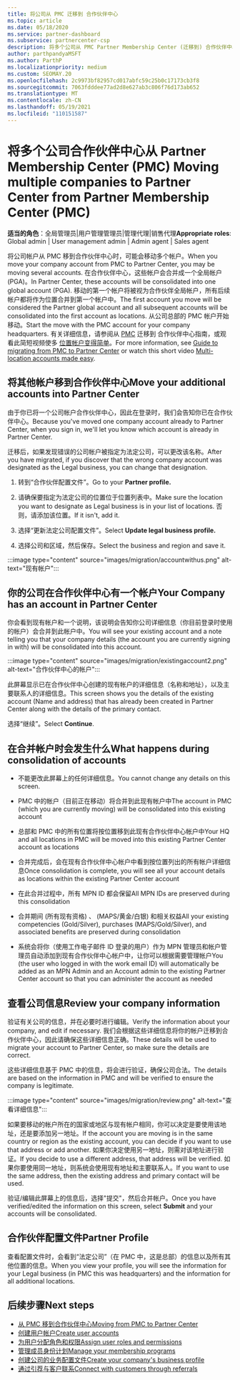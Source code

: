 ```yaml
---
title: 将公司从 PMC 迁移到 合作伙伴中心
ms.topic: article
ms.date: 05/18/2020
ms.service: partner-dashboard
ms.subservice: partnercenter-csp
description: 将多个公司从 PMC Partner Membership Center (迁移到) 合作伙伴中心并合并到合作伙伴全局帐户中时，需要知道哪些信息。
author: parthpandyaMSFT
ms.author: ParthP
ms.localizationpriority: medium
ms.custom: SEOMAY.20
ms.openlocfilehash: 2c9973bf82957cd017abfc59c25b0c17173cb3f8
ms.sourcegitcommit: 7063fdddee77ad2d8e627ab3c806f76d173ab652
ms.translationtype: MT
ms.contentlocale: zh-CN
ms.lasthandoff: 05/19/2021
ms.locfileid: "110151587"
---
```

# <a name="moving-multiple-companies-to-partner-center-from-partner-membership-center-pmc"></a><span data-ttu-id="d19b4-103">将多个公司合作伙伴中心从 Partner Membership Center (PMC) </span><span class="sxs-lookup"><span data-stu-id="d19b4-103">Moving multiple companies to Partner Center from Partner Membership Center (PMC)</span></span>

<span data-ttu-id="d19b4-104">**适当的角色**：全局管理员|用户管理管理员|管理代理|销售代理</span><span class="sxs-lookup"><span data-stu-id="d19b4-104">**Appropriate roles**: Global admin | User management admin | Admin agent | Sales agent</span></span>

<span data-ttu-id="d19b4-105">将公司帐户从 PMC 移到合作伙伴中心时，可能会移动多个帐户。</span><span class="sxs-lookup"><span data-stu-id="d19b4-105">When you move your company account from PMC to Partner Center, you may be moving several accounts.</span></span> <span data-ttu-id="d19b4-106">在合作伙伴中心，这些帐户会合并成一个全局帐户 (PGA)。</span><span class="sxs-lookup"><span data-stu-id="d19b4-106">In Partner Center, these accounts will be consolidated into one global account (PGA).</span></span> <span data-ttu-id="d19b4-107">移动的第一个帐户将被视为合作伙伴全局帐户，所有后续帐户都将作为位置合并到第一个帐户中。</span><span class="sxs-lookup"><span data-stu-id="d19b4-107">The first account you move will be considered the Partner global account and all subsequent accounts will be consolidated into the first account as locations.</span></span> <span data-ttu-id="d19b4-108">从公司总部的 PMC 帐户开始移动。</span><span class="sxs-lookup"><span data-stu-id="d19b4-108">Start the move with the PMC account for your company headquarters.</span></span> <span data-ttu-id="d19b4-109">有关详细信息，请参阅从 [PMC](guide-to-migration.md) 迁移到 合作伙伴中心指南，或观看此简短视频使多 [位置帐户变得简单](https://vimeo.com/290335248)。</span><span class="sxs-lookup"><span data-stu-id="d19b4-109">For more information, see [Guide to migrating from PMC to Partner Center](guide-to-migration.md) or watch this short video [Multi-location accounts made easy](https://vimeo.com/290335248).</span></span>

## <a name="move-your-additional-accounts-into-partner-center"></a><span data-ttu-id="d19b4-110">将其他帐户移到合作伙伴中心</span><span class="sxs-lookup"><span data-stu-id="d19b4-110">Move your additional accounts into Partner Center</span></span>

<span data-ttu-id="d19b4-111">由于你已将一个公司帐户合作伙伴中心，因此在登录时，我们会告知你已在合作伙伴中心。</span><span class="sxs-lookup"><span data-stu-id="d19b4-111">Because you've moved one company account already to Partner Center, when you sign in, we'll let you know which account is already in Partner Center.</span></span>

<span data-ttu-id="d19b4-112">迁移后，如果发现错误的公司帐户被指定为法定公司，可以更改该名称。</span><span class="sxs-lookup"><span data-stu-id="d19b4-112">After you have migrated, if you discover that the wrong company account was designated as the Legal business, you can change that designation.</span></span>

1. <span data-ttu-id="d19b4-113">转到“合作伙伴配置文件”。</span><span class="sxs-lookup"><span data-stu-id="d19b4-113">Go to your **Partner profile.**</span></span>

2. <span data-ttu-id="d19b4-114">请确保要指定为法定公司的位置位于位置列表中。</span><span class="sxs-lookup"><span data-stu-id="d19b4-114">Make sure the location you want to designate as Legal business is in your list of locations.</span></span> <span data-ttu-id="d19b4-115">否则，请添加该位置。</span><span class="sxs-lookup"><span data-stu-id="d19b4-115">If it isn't, add it.</span></span>

3. <span data-ttu-id="d19b4-116">选择“更新法定公司配置文件”。</span><span class="sxs-lookup"><span data-stu-id="d19b4-116">Select **Update legal business profile.**</span></span>

4. <span data-ttu-id="d19b4-117">选择公司和区域，然后保存。</span><span class="sxs-lookup"><span data-stu-id="d19b4-117">Select the business and region and save it.</span></span>

:::image type="content" source="images/migration/accountwithus.png" alt-text="现有帐户":::

## <a name="your-company-has-an-account-in-partner-center"></a><span data-ttu-id="d19b4-119">你的公司在合作伙伴中心有一个帐户</span><span class="sxs-lookup"><span data-stu-id="d19b4-119">Your Company has an account in Partner Center</span></span>

<span data-ttu-id="d19b4-120">你会看到现有帐户和一个说明，该说明会告知你公司详细信息（你目前登录时使用的帐户）会合并到此帐户中。</span><span class="sxs-lookup"><span data-stu-id="d19b4-120">You will see your existing account and a note telling you that your company details (the account you are currently signing in with) will be consolidated into this account.</span></span>

:::image type="content" source="images/migration/existingaccount2.png" alt-text="合作伙伴中心的帐户":::

<span data-ttu-id="d19b4-122">此屏幕显示已在合作伙伴中心创建的现有帐户的详细信息（名称和地址），以及主要联系人的详细信息。</span><span class="sxs-lookup"><span data-stu-id="d19b4-122">This screen shows you the details of the existing account (Name and address) that has already been created in Partner Center along with the details of the primary contact.</span></span>

<span data-ttu-id="d19b4-123">选择“继续”。</span><span class="sxs-lookup"><span data-stu-id="d19b4-123">Select **Continue**.</span></span>

## <a name="what-happens-during-consolidation-of-accounts"></a><span data-ttu-id="d19b4-124">在合并帐户时会发生什么</span><span class="sxs-lookup"><span data-stu-id="d19b4-124">What happens during consolidation of accounts</span></span>

- <span data-ttu-id="d19b4-125">不能更改此屏幕上的任何详细信息。</span><span class="sxs-lookup"><span data-stu-id="d19b4-125">You cannot change any details on this screen.</span></span>

- <span data-ttu-id="d19b4-126">PMC 中的帐户（目前正在移动）将合并到此现有帐户中</span><span class="sxs-lookup"><span data-stu-id="d19b4-126">The account in PMC (which you are currently moving) will be consolidated into this existing account</span></span>

- <span data-ttu-id="d19b4-127">总部和 PMC 中的所有位置将按位置移到此现有合作伙伴中心帐户中</span><span class="sxs-lookup"><span data-stu-id="d19b4-127">Your HQ and all locations in PMC will be moved into this existing Partner Center account as locations</span></span>

- <span data-ttu-id="d19b4-128">合并完成后，会在现有合作伙伴中心帐户中看到按位置列出的所有帐户详细信息</span><span class="sxs-lookup"><span data-stu-id="d19b4-128">Once consolidation is complete, you will see all your account details as locations within the existing Partner Center account</span></span>

- <span data-ttu-id="d19b4-129">在此合并过程中，所有 MPN ID 都会保留</span><span class="sxs-lookup"><span data-stu-id="d19b4-129">All MPN IDs are preserved during this consolidation</span></span>

- <span data-ttu-id="d19b4-130">合并期间 (所有现有资格) 、 (MAPS/黄金/白银) 和相关权益</span><span class="sxs-lookup"><span data-stu-id="d19b4-130">All your existing competencies (Gold/Silver), purchases (MAPS/Gold/Silver), and associated benefits are preserved during consolidation</span></span>

- <span data-ttu-id="d19b4-131">系统会将你（使用工作电子邮件 ID 登录的用户）作为 MPN 管理员和帐户管理员自动添加到现有合作伙伴中心帐户中，让你可以根据需要管理帐户</span><span class="sxs-lookup"><span data-stu-id="d19b4-131">You (the user who logged in with the work email ID) will automatically be added as an MPN Admin and an Account admin to the existing Partner Center account so that you can administer the account as needed</span></span>

## <a name="review-your-company-information"></a><span data-ttu-id="d19b4-132">查看公司信息</span><span class="sxs-lookup"><span data-stu-id="d19b4-132">Review your company information</span></span>

<span data-ttu-id="d19b4-133">验证有关公司的信息，并在必要时进行编辑。</span><span class="sxs-lookup"><span data-stu-id="d19b4-133">Verify the information about your company, and edit if necessary.</span></span>  <span data-ttu-id="d19b4-134">我们会根据这些详细信息将你的帐户迁移到合作伙伴中心，因此请确保这些详细信息正确。</span><span class="sxs-lookup"><span data-stu-id="d19b4-134">These details will be used to migrate your account to Partner Center, so make sure the details are correct.</span></span>

<span data-ttu-id="d19b4-135">这些详细信息基于 PMC 中的信息，将会进行验证，确保公司合法。</span><span class="sxs-lookup"><span data-stu-id="d19b4-135">The details are based on the information in PMC and will be verified to ensure the company is legitimate.</span></span>


:::image type="content" source="images/migration/review.png" alt-text="查看详细信息":::

<span data-ttu-id="d19b4-137">如果要移动的帐户所在的国家或地区与现有帐户相同，你可以决定是要使用该地址，还是要添加另一地址。</span><span class="sxs-lookup"><span data-stu-id="d19b4-137">If the account you are moving is in the same country or region as the existing account, you can decide if you want to use that address or add another.</span></span> <span data-ttu-id="d19b4-138">如果你决定使用另一地址，则需对该地址进行验证。</span><span class="sxs-lookup"><span data-stu-id="d19b4-138">If you decide to use a different address, that address will be verified.</span></span> <span data-ttu-id="d19b4-139">如果你要使用同一地址，则系统会使用现有地址和主要联系人。</span><span class="sxs-lookup"><span data-stu-id="d19b4-139">If you want to use the same address, then the existing address and primary contact will be used.</span></span>

<span data-ttu-id="d19b4-140">验证/编辑此屏幕上的信息后，选择"提交"，然后合并帐户。</span><span class="sxs-lookup"><span data-stu-id="d19b4-140">Once you have verified/edited the information on this screen, select **Submit** and your accounts will be consolidated.</span></span>

## <a name="partner-profile"></a><span data-ttu-id="d19b4-141">合作伙伴配置文件</span><span class="sxs-lookup"><span data-stu-id="d19b4-141">Partner Profile</span></span>

<span data-ttu-id="d19b4-142">查看配置文件时，会看到“法定公司”（在 PMC 中，这是总部）的信息以及所有其他位置的信息。</span><span class="sxs-lookup"><span data-stu-id="d19b4-142">When you view your profile, you will see the information for your Legal business (in PMC this was headquarters) and the information for all additional locations.</span></span>

## <a name="next-steps"></a><span data-ttu-id="d19b4-143">后续步骤</span><span class="sxs-lookup"><span data-stu-id="d19b4-143">Next steps</span></span>

- [<span data-ttu-id="d19b4-144">从 PMC 移到合作伙伴中心</span><span class="sxs-lookup"><span data-stu-id="d19b4-144">Moving from PMC to Partner Center</span></span>](move-pmc-pc-map.md)
- [<span data-ttu-id="d19b4-145">创建用户帐户</span><span class="sxs-lookup"><span data-stu-id="d19b4-145">Create user accounts</span></span>](create-user-accounts-and-set-permissions.md)
- [<span data-ttu-id="d19b4-146">为用户分配角色和权限</span><span class="sxs-lookup"><span data-stu-id="d19b4-146">Assign user roles and permissions</span></span>](permissions-overview.md)
- [<span data-ttu-id="d19b4-147">管理成员身份计划</span><span class="sxs-lookup"><span data-stu-id="d19b4-147">Manage your membership programs</span></span>](renew-mpn-offers.md)
- [<span data-ttu-id="d19b4-148">创建公司的业务配置文件</span><span class="sxs-lookup"><span data-stu-id="d19b4-148">Create your company's business profile</span></span>](create-a-marketing-profile.md)
- [<span data-ttu-id="d19b4-149">通过引荐与客户联系</span><span class="sxs-lookup"><span data-stu-id="d19b4-149">Connect with customers through referrals</span></span>](manage-leads.md)

